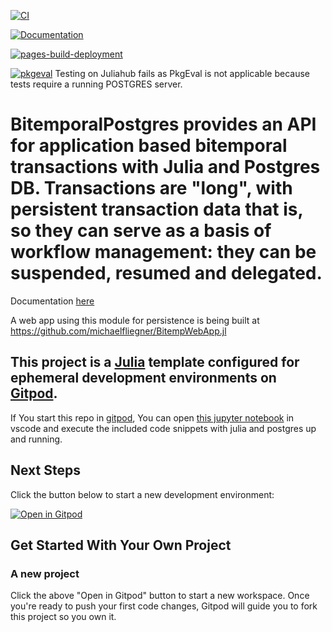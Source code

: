 [![CI](https://github.com/michaelfliegner/BitemporalPostgres.jl/actions/workflows/CI.yml/badge.svg)](https://github.com/michaelfliegner/BitemporalPostgres.jl/actions/workflows/CI.yml)

[![Documentation](https://github.com/michaelfliegner/BitemporalPostgres.jl/actions/workflows/Documentation.yml/badge.svg)](https://github.com/michaelfliegner/BitemporalPostgres.jl/actions/workflows/Documentation.yml)

[![pages-build-deployment](https://github.com/michaelfliegner/BitemporalPostgres.jl/actions/workflows/pages/pages-build-deployment/badge.svg)](https://github.com/michaelfliegner/BitemporalPostgres.jl/actions/workflows/pages/pages-build-deployment)

[![pkgeval](https://juliahub.com/docs/BitemporalPostgres/pkgeval.svg)](https://juliahub.com/ui/Packages/BitemporalPostgres/ZmypI) Testing on Juliahub fails as PkgEval is not applicable because tests require a running POSTGRES server.


# BitemporalPostgres provides an API for application based bitemporal transactions with Julia and Postgres DB. Transactions are "long", with persistent transaction data that is, so they can serve as a basis of workflow management: they can be suspended, resumed and delegated.

Documentation
[here](https://michaelfliegner.github.io/BitemporalPostgres.jl/dev/)

A web app using this module for persistence is being built at https://github.com/michaelfliegner/BitempWebApp.jl


## This project is a [Julia](https://julialang.org/) template configured for ephemeral development environments on [Gitpod](https://www.gitpod.io/). 
If You start this repo in [gitpod](https://www.gitpod.io/docs/), You can open [this jupyter notebook](./bitemporal_testcase.ipynb) in vscode and execute the included code snippets with julia and postgres up and running.

## Next Steps

Click the button below to start a new development environment:

[![Open in Gitpod](https://gitpod.io/button/open-in-gitpod.svg)](https://gitpod.io/#https://github.com/gitpod-io/template-julia)

## Get Started With Your Own Project

### A new project

Click the above "Open in Gitpod" button to start a new workspace. Once you're ready to push your first code changes, Gitpod will guide you to fork this project so you own it.
